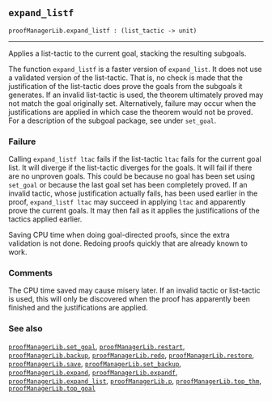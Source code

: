 ## `expand_listf`

``` hol4
proofManagerLib.expand_listf : (list_tactic -> unit)
```

------------------------------------------------------------------------

Applies a list-tactic to the current goal, stacking the resulting
subgoals.

The function `expand_listf` is a faster version of `expand_list`. It
does not use a validated version of the list-tactic. That is, no check
is made that the justification of the list-tactic does prove the goals
from the subgoals it generates. If an invalid list-tactic is used, the
theorem ultimately proved may not match the goal originally set.
Alternatively, failure may occur when the justifications are applied in
which case the theorem would not be proved. For a description of the
subgoal package, see under `set_goal`.

### Failure

Calling `expand_listf ltac` fails if the list-tactic `ltac` fails for
the current goal list. It will diverge if the list-tactic diverges for
the goals. It will fail if there are no unproven goals. This could be
because no goal has been set using `set_goal` or because the last goal
set has been completely proved. If an invalid tactic, whose
justification actually fails, has been used earlier in the proof,
`expand_listf ltac` may succeed in applying `ltac` and apparently prove
the current goals. It may then fail as it applies the justifications of
the tactics applied earlier.

Saving CPU time when doing goal-directed proofs, since the extra
validation is not done. Redoing proofs quickly that are already known to
work.

### Comments

The CPU time saved may cause misery later. If an invalid tactic or
list-tactic is used, this will only be discovered when the proof has
apparently been finished and the justifications are applied.

### See also

[`proofManagerLib.set_goal`](#proofManagerLib.set_goal),
[`proofManagerLib.restart`](#proofManagerLib.restart),
[`proofManagerLib.backup`](#proofManagerLib.backup),
[`proofManagerLib.redo`](#proofManagerLib.redo),
[`proofManagerLib.restore`](#proofManagerLib.restore),
[`proofManagerLib.save`](#proofManagerLib.save),
[`proofManagerLib.set_backup`](#proofManagerLib.set_backup),
[`proofManagerLib.expand`](#proofManagerLib.expand),
[`proofManagerLib.expandf`](#proofManagerLib.expandf),
[`proofManagerLib.expand_list`](#proofManagerLib.expand_list),
[`proofManagerLib.p`](#proofManagerLib.p),
[`proofManagerLib.top_thm`](#proofManagerLib.top_thm),
[`proofManagerLib.top_goal`](#proofManagerLib.top_goal)
